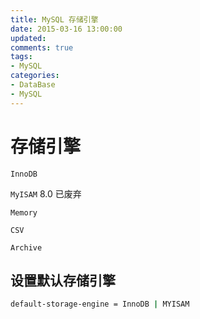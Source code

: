 ```yaml
---
title: MySQL 存储引擎
date: 2015-03-16 13:00:00
updated:
comments: true
tags:
- MySQL
categories:
- DataBase
- MySQL
---
```


<!--more-->

# 存储引擎

`InnoDB`

`MyISAM` 8.0 已废弃

`Memory`

`CSV`

`Archive`

## 设置默认存储引擎

```bash
default-storage-engine = InnoDB | MYISAM
```
